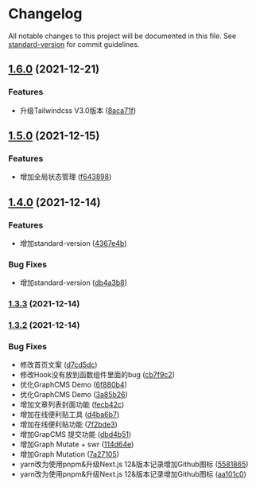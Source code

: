 # Changelog

All notable changes to this project will be documented in this file. See [standard-version](https://github.com/conventional-changelog/standard-version) for commit guidelines.

## [1.6.0](https://github.com/snoword/nobelium/compare/v1.5.0...v1.6.0) (2021-12-21)


### Features

* 升级Tailwindcss V3.0版本 ([8aca71f](https://github.com/snoword/nobelium/commit/8aca71f1509c839d0dc614daba6a59956caa790a))

## [1.5.0](https://github.com/snoword/nobelium/compare/v1.4.0...v1.5.0) (2021-12-15)


### Features

* 增加全局状态管理 ([f643898](https://github.com/snoword/nobelium/commit/f643898a6e3641e025297189c785aa1e23b6592b))

## [1.4.0](https://github.com/snoword/nobelium/compare/v1.3.3...v1.4.0) (2021-12-14)


### Features

* 增加standard-version ([4367e4b](https://github.com/snoword/nobelium/commit/4367e4b9c0e75d7384e5e9af20e47b8c36a5271a))


### Bug Fixes

* 增加standard-version ([db4a3b8](https://github.com/snoword/nobelium/commit/db4a3b838d7333b9037d95b8f6591cf2cec55c3d))

### [1.3.3](https://github.com/snoword/nobelium/compare/v1.3.2...v1.3.3) (2021-12-14)

### [1.3.2](https://github.com/snoword/nobelium/compare/v1.3.0...v1.3.2) (2021-12-14)


### Bug Fixes

* 修改首页文案 ([d7cd5dc](https://github.com/snoword/nobelium/commit/d7cd5dca1a8044a176307bd9ab589bb813f09e7d))
* 修改Hook没有放到函数组件里面的bug ([cb7f9c2](https://github.com/snoword/nobelium/commit/cb7f9c22309a7915868eff95ee378e8754549967))
* 优化GraphCMS Demo ([6f880b4](https://github.com/snoword/nobelium/commit/6f880b452a583a3134185dd053083c03fe13b838))
* 优化GraphCMS Demo ([3a85b26](https://github.com/snoword/nobelium/commit/3a85b263a981ca1deba2e4f6396ddca832b79b19))
* 增加文章列表封面功能 ([fecb42c](https://github.com/snoword/nobelium/commit/fecb42c8cc68b34b3c44c3a731bd5a1e3a738a1f))
* 增加在线便利贴工具 ([d4ba6b7](https://github.com/snoword/nobelium/commit/d4ba6b739a903c08f877dcfb30253b7f71211434))
* 增加在线便利贴功能 ([7f2bde3](https://github.com/snoword/nobelium/commit/7f2bde383beffaf3ec60f07b57e8f044aa004ab0))
* 增加GrapCMS 提交功能 ([dbd4b51](https://github.com/snoword/nobelium/commit/dbd4b515f8f77d1a8f2c30b78d6ee3a0c3af52ef))
* 增加Graph Mutate + swr ([114d64e](https://github.com/snoword/nobelium/commit/114d64efbccc8ed6aff535768004703c882bc969))
* 增加Graph Mutation ([7a27105](https://github.com/snoword/nobelium/commit/7a27105e853610b7ca2601dad898c332ff5b2a2c))
* yarn改为使用pnpm&升级Next.js 12&版本记录增加Github图标 ([5581865](https://github.com/snoword/nobelium/commit/55818651ecae76a2ec5605f3ea68561a4d951ad2))
* yarn改为使用pnpm&升级Next.js 12&版本记录增加Github图标 ([aa101c0](https://github.com/snoword/nobelium/commit/aa101c06413342aeb24e2d9774f2f33687b896c0))
